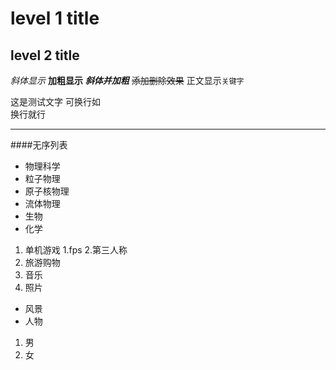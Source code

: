 # level 1 title
## level 2 title

*斜体显示*
**加粗显示**
***斜体并加粗***
~~添加删除效果~~
正文显示`关键字`

这是测试文字
可换行如<br>换行就行

---
####无序列表

* 物理科学
 * 粒子物理
 * 原子核物理
 * 流体物理
* 生物
* 化学



1. 单机游戏
  1.fps
  2.第三人称
2. 旅游购物
3. 音乐
4. 照片
  * 风景
  * 人物
  1. 男
   2. 女
  

